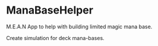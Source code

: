 # ManaBaseHelper
M.E.A.N App to help with building limited magic mana base.

Create simulation for deck mana-bases.